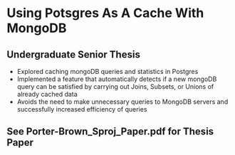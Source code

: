 # Using Potsgres As A Cache With MongoDB
## Undergraduate Senior Thesis
* Explored caching mongoDB queries and statistics in Postgres
* Implemented a feature that automatically detects if a new mongoDB query can be satisfied by carrying out Joins, Subsets, or Unions of already cached data
* Avoids the need to make unnecessary queries to MongoDB servers and successfully increased efficiency of queries

## See Porter-Brown_Sproj_Paper.pdf for Thesis Paper
